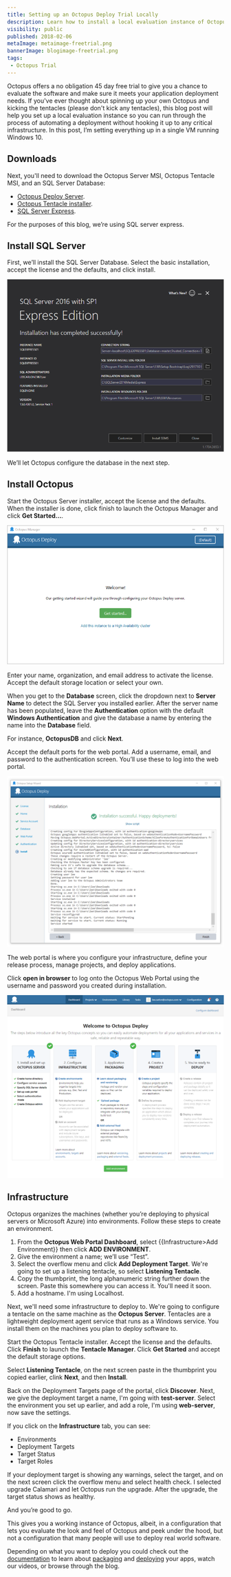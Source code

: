 ```yaml
---
title: Setting up an Octopus Deploy Trial Locally
description: Learn how to install a local evaluation instance of Octopus Deploy
visibility: public
published: 2018-02-06
metaImage: metaimage-freetrial.png
bannerImage: blogimage-freetrial.png
tags:
 - Octopus Trial
---
```


Octopus offers a no obligation 45 day free trial to give you a chance to evaluate the software and make sure it meets your application deployment needs.  If you've ever thought about spinning up your own Octopus and kicking the tentacles (please don't kick any tentacles), this blog post will help you set up a local evaluation instance so you can run through the process of automating a deployment without hooking it up to any critical infrastructure. In this post, I’m setting everything up in a single VM running Windows 10.

## Downloads

Next, you'll need to download the Octopus Server MSI, Octopus Tentacle MSI, and an SQL Server Database:

* [Octopus Deploy Server](https://octopus.com/downloads).
* [Octopus Tentacle installer](https://octopus.com/downloads).
* [SQL Server Express](http://www.hanselman.com/blog/DownloadSqlServerExpress.aspx).

For the purposes of this blog, we’re using SQL server express.

## Install SQL Server

First, we’ll install the SQL Server Database. Select the basic installation, accept the license and the defaults, and click install.

![Successful SQL Installation](sql-success.png)

We’ll let Octopus configure the database in the next step.

## Install Octopus

Start the Octopus Server installer, accept the license and the defaults. When the installer is done, click finish to launch the Octopus Manager and click **Get Started...**. 

![Octopus Manager](octopus-manager.png "width=500")

Enter your name, organization, and email address to activate the license. Accept the default storage location or select your own.

When you get to the **Database** screen, click the dropdown next to **Server Name** to detect the SQL Server you installed earlier. After the server name has been populated, leave the **Authentication** option with the default **Windows Authentication** and give the database a name by entering the name into the **Database** field.

For instance, **OctopusDB** and click **Next**.

Accept the default ports for the web portal. Add a username, email, and password to the authentication screen. You’ll use these to log into the web portal. 

![Successful Installation](successful-installation.png "width=500")

The web portal is where you configure your infrastructure, define your release process, manage projects, and deploy applications.

Click **open in browser** to log onto the Octopus Web Portal using the username and password you created during installation.

![Octopus Dashboard](dashboard.png "width=500")

## Infrastructure

Octopus organizes the machines (whether you’re deploying to physical servers or Microsoft Azure) into environments. Follow these steps to create an environment.

1. From the **Octopus Web Portal Dashboard**, select {{Infrastructure>Add Environment}} then click **ADD ENVIRONMENT**.
1. Give the environment a name; we’ll use “Test”.
2. Select the overflow menu and click **Add Deployment Target**. We're going to set up a listening tentacle, so select **Listening Tentacle**.
3. Copy the thumbprint, the long alphanumeric string further down the screen. Paste this somewhere you can access it. You'll need it soon.
4. Add a hostname. I'm using Localhost.

Next, we'll need some infrastructure to deploy to. We're going to configure a tentacle on the same machine as the **Octopus Server**. Tentacles are a lightweight deployment agent service that runs as a Windows service. You install them on the machines you plan to deploy software to. 

Start the Octopus Tentacle installer. Accept the license and the defaults. Click **Finish** to launch the **Tentacle Manager**. Click **Get Started** and accept the default storage options.

Select **Listening Tentacle**, on the next screen paste in the thumbprint you copied earlier, clink **Next**, and then **Install**.

Back on the Deployment Targets page of the portal, click **Discover**. Next, we give the deployment target a name, I'm going with **test-server**. Select the environment you set up earlier, and add a role, I'm using **web-server**, now save the settings.

If you click on the **Infrastructure** tab, you can see:

* Environments
* Deployment Targets
* Target Status
* Target Roles

If your deployment target is showing any warnings, select the target, and on the next screen click the overflow menu and select health check. I selected upgrade Calamari and let Octopus run the upgrade. After the upgrade, the target status shows as healthy.

And you’re good to go.

This gives you a working instance of Octopus, albeit, in a configuration that lets you evaluate the look and feel of Octopus and peek under the hood, but not a configuration that many people will use to deploy real world software.

Depending on what you want to deploy you could check out the [documentation](https://octopus.com/docs/getting-started) to learn about [packaging](https://octopus.com/docs/packaging-applications) and [deploying](https://octopus.com/docs/deploying-applications) your apps, watch our videos, or browse through the blog.
